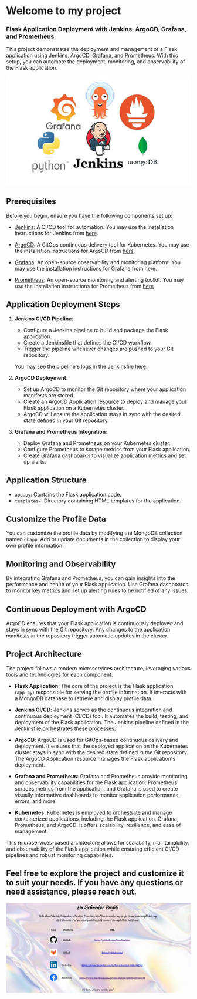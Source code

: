 # Welcome to my project

### Flask Application Deployment with Jenkins, ArgoCD, Grafana, and Prometheus

This project demonstrates the deployment and management of a Flask application using Jenkins, ArgoCD, Grafana, and Prometheus. With this setup, you can automate the deployment, monitoring, and observability of the Flask application.

![Description](j.jpg)

## Prerequisites

Before you begin, ensure you have the following components set up:

- [Jenkins](https://jenkins.io/): A CI/CD tool for automation. You may use the installation instructions for Jenkins from [here](https://github.com/linschneider/finalproject/tree/main/Infrastructures/Jenkins).

- [ArgoCD](https://argoproj.github.io/argo-cd/): A GitOps continuous delivery tool for Kubernetes. You may use the installation instructions for ArgoCD from [here](https://github.com/linschneider/finalproject/tree/main/Infrastructures/ArgoCD).

- [Grafana](https://grafana.com/): An open-source observability and monitoring platform. You may use the installation instructions for Grafana from [here](https://github.com/linschneider/finalproject/tree/main/Infrastructures/Grafana).

- [Prometheus](https://prometheus.io/): An open-source monitoring and alerting toolkit. You may use the installation instructions for Prometheus from [here](https://github.com/linschneider/finalproject/tree/main/Infrastructures/Prometheus).

## Application Deployment Steps

1. **Jenkins CI/CD Pipeline**:
   - Configure a Jenkins pipeline to build and package the Flask application.
   - Create a Jenkinsfile that defines the CI/CD workflow.
   - Trigger the pipeline whenever changes are pushed to your Git repository.
   
   You may see the pipeline's logs in the Jenkinsfile [here]([https://github.com/linschneider/finalproject/blob/main/JenkinsFileLogs]).

2. **ArgoCD Deployment**:
   - Set up ArgoCD to monitor the Git repository where your application manifests are stored.
   - Create an ArgoCD Application resource to deploy and manage your Flask application on a Kubernetes cluster.
   - ArgoCD will ensure the application stays in sync with the desired state defined in your Git repository.

3. **Grafana and Prometheus Integration**:
   - Deploy Grafana and Prometheus on your Kubernetes cluster.
   - Configure Prometheus to scrape metrics from your Flask application.
   - Create Grafana dashboards to visualize application metrics and set up alerts.

## Application Structure

- `app.py`: Contains the Flask application code.
- `templates/`: Directory containing HTML templates for the application.

## Customize the Profile Data

You can customize the profile data by modifying the MongoDB collection named `dbapp`. Add or update documents in the collection to display your own profile information.

## Monitoring and Observability

By integrating Grafana and Prometheus, you can gain insights into the performance and health of your Flask application. Use Grafana dashboards to monitor key metrics and set up alerting rules to be notified of any issues.

## Continuous Deployment with ArgoCD

ArgoCD ensures that your Flask application is continuously deployed and stays in sync with the Git repository. Any changes to the application manifests in the repository trigger automatic updates in the cluster.

## Project Architecture

The project follows a modern microservices architecture, leveraging various tools and technologies for each component:

- **Flask Application**: The core of the project is the Flask application (`app.py`) responsible for serving the profile information. It interacts with a MongoDB database to retrieve and display profile data.

- **Jenkins CI/CD**: Jenkins serves as the continuous integration and continuous deployment (CI/CD) tool. It automates the build, testing, and deployment of the Flask application. The Jenkins pipeline defined in the [Jenkinsfile](https://github.com/linschneider/finalproject/blob/main/Jenkinsfile) orchestrates these processes.

- **ArgoCD**: ArgoCD is used for GitOps-based continuous delivery and deployment. It ensures that the deployed application on the Kubernetes cluster stays in sync with the desired state defined in the Git repository. The ArgoCD Application resource manages the Flask application's deployment.

- **Grafana and Prometheus**: Grafana and Prometheus provide monitoring and observability capabilities for the Flask application. Prometheus scrapes metrics from the application, and Grafana is used to create visually informative dashboards to monitor application performance, errors, and more.

- **Kubernetes**: Kubernetes is employed to orchestrate and manage containerized applications, including the Flask application, Grafana, Prometheus, and ArgoCD. It offers scalability, resilience, and ease of management.

This microservices-based architecture allows for scalability, maintainability, and observability of the Flask application while ensuring efficient CI/CD pipelines and robust monitoring capabilities.



## Feel free to explore the project and customize it to suit your needs. If you have any questions or need assistance, please reach out.
![Description](p.jpg)
